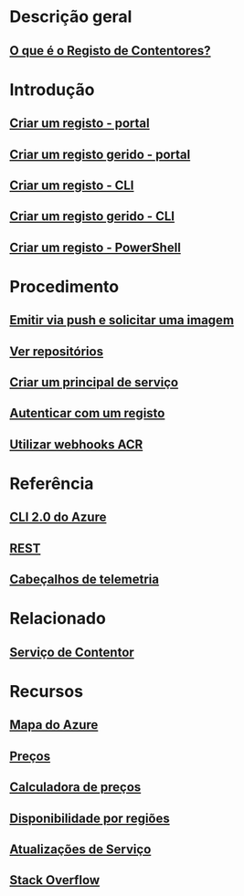 # Descrição geral

## [O que é o Registo de Contentores?](container-registry-intro.md)

# Introdução
## [Criar um registo - portal](container-registry-get-started-portal.md)
## [Criar um registo gerido - portal](container-registry-managed-get-started-portal.md)
## [Criar um registo - CLI](container-registry-get-started-azure-cli.md)
## [Criar um registo gerido - CLI](container-registry-managed-get-started-azure-cli.md)
## [Criar um registo - PowerShell](container-registry-get-started-powershell.md)

# Procedimento

## [Emitir via push e solicitar uma imagem](container-registry-get-started-docker-cli.md)
## [Ver repositórios](container-registry-repositories.md)
## [Criar um principal de serviço](../azure-resource-manager/resource-group-create-service-principal-portal.md?toc=%2fazure%2fcontainer-registry%2ftoc.json)
## [Autenticar com um registo](container-registry-authentication.md)
## [Utilizar webhooks ACR](./container-registry-webhook.md)

# Referência

## [CLI 2.0 do Azure](/cli/azure/acr)
## [REST](/rest/api/containerregistry)
## [Cabeçalhos de telemetria](container-registry-headers.md)

# Relacionado

## [Serviço de Contentor](/azure/container-service/)

# Recursos
## [Mapa do Azure](https://azure.microsoft.com/roadmap/?category=containers)
## [Preços](https://azure.microsoft.com/pricing/details/container-registry/)
## [Calculadora de preços](https://azure.microsoft.com/pricing/calculator/)
## [Disponibilidade por regiões](https://azure.microsoft.com/regions/services/)
## [Atualizações de Serviço](https://azure.microsoft.com/en-us/updates/?product=container-registry&updatetype=&platform=)
## [Stack Overflow](http://stackoverflow.com/questions/tagged/azure-container-registry)
